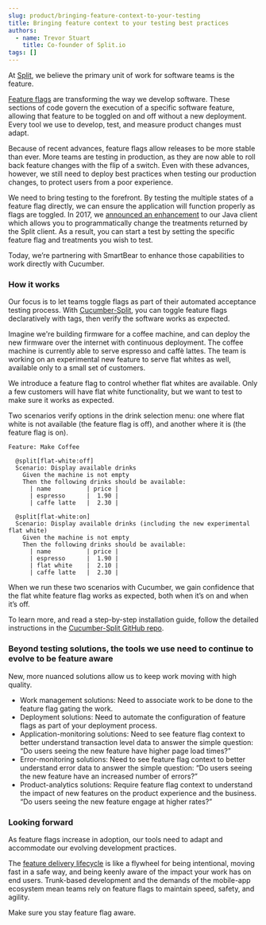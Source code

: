 ```yaml
---
slug: product/bringing-feature-context-to-your-testing
title: Bringing feature context to your testing best practices
authors:
  - name: Trevor Stuart
    title: Co-founder of Split.io
tags: []
---
```


At [Split](https://www.split.io/), we believe the primary unit of work for software teams is the feature.

[Feature flags](https://www.split.io/glossary/feature-flags/) are transforming the way we develop software. These sections of code govern the execution of a specific software feature, allowing that feature to be toggled on and off without a new deployment. Every tool we use to develop, test, and measure product changes must adapt.

Because of recent advances, feature flags allow releases to be more stable than ever. More teams are testing in production, as they are now able to roll back feature changes with the flip of a switch. Even with these advances, however, we still need to deploy best practices when testing our production changes, to protect users from a poor experience.

<!-- truncate -->

We need to bring testing to the forefront. By testing the multiple states of a feature flag directly, we can ensure the application will function properly as flags are toggled. In 2017, we [announced an enhancement](https://www.split.io/blog/feature-flags-java-testing/) to our Java client which allows you to programmatically change the treatments returned by the Split client. As a result, you can start a test by setting the specific feature flag and treatments you wish to test.

Today, we’re partnering with SmartBear to enhance those capabilities to work directly with Cucumber.

### How it works

Our focus is to let teams toggle flags as part of their automated acceptance testing process. With [Cucumber-Split](https://github.com/cucumber/split-java), you can toggle feature flags declaratively with tags, then verify the software works as expected.

Imagine we're building firmware for a coffee machine, and can deploy the new firmware over the internet with continuous deployment. The coffee machine is currently able to serve espresso and caffè lattes. The team is working on an experimental new feature to serve flat whites as well, available only to a small set of customers.

We introduce a feature flag to control whether flat whites are available. Only a few customers will have flat white functionality, but we want to test to make sure it works as expected.

Two scenarios verify options in the drink selection menu: one where flat white is not available (the feature flag is off), and another where it is (the feature flag is on).

```gherkin
Feature: Make Coffee

  @split[flat-white:off]
  Scenario: Display available drinks
    Given the machine is not empty
    Then the following drinks should be available:
      | name          | price |
      | espresso      |  1.90 |
      | caffe latte   |  2.30 |

  @split[flat-white:on]
  Scenario: Display available drinks (including the new experimental flat white)
    Given the machine is not empty
    Then the following drinks should be available:
      | name          | price |
      | espresso      |  1.90 |
      | flat white    |  2.10 |
      | caffe latte   |  2.30 |
```

When we run these two scenarios with Cucumber, we gain confidence that the flat white feature flag works as expected, both when it’s on and when it’s off.

To learn more, and read a step-by-step installation guide, follow the detailed instructions in the [Cucumber-Split GitHub repo](https://github.com/cucumber/split-java).

### Beyond testing solutions, the tools we use need to continue to evolve to be feature aware

New, more nuanced solutions allow us to keep work moving with high quality.

- Work management solutions: Need to associate work to be done to the feature flag gating the work.
- Deployment solutions: Need to automate the configuration of feature flags as part of your deployment process.
- Application-monitoring solutions: Need to see feature flag context to better understand transaction level data to answer the simple question: “Do users seeing the new feature have higher page load times?”
- Error-monitoring solutions: Need to see feature flag context to better understand error data to answer the simple question: “Do users seeing the new feature have an increased number of errors?”
- Product-analytics solutions: Require feature flag context to understand the impact of new features on the product experience and the business. “Do users seeing the new feature engage at higher rates?”

### Looking forward

As feature flags increase in adoption, our tools need to adapt and accommodate our evolving development practices.

The [feature delivery lifecycle](https://www.split.io/product/feature-delivery-lifecycle/) is like a flywheel for being intentional, moving fast in a safe way, and being keenly aware of the impact your work has on end users. Trunk-based development and the demands of the mobile-app ecosystem mean teams rely on feature flags to maintain speed, safety, and agility.

Make sure you stay feature flag aware.

